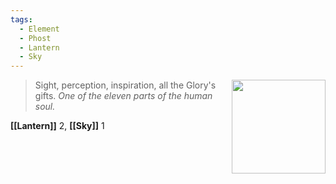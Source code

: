 ```yaml
---
tags:
  - Element
  - Phost
  - Lantern
  - Sky
---
```


<div style="float: right; padding-left: 10px;"><img src="/Elements of the Soul/files/phost.png" width=150 width=100 style="margin:0" /></div>

> Sight, perception, inspiration, all the Glory's gifts. *One of the eleven parts of the human soul.*

**[[Lantern]]** 2, **[[Sky]]** 1